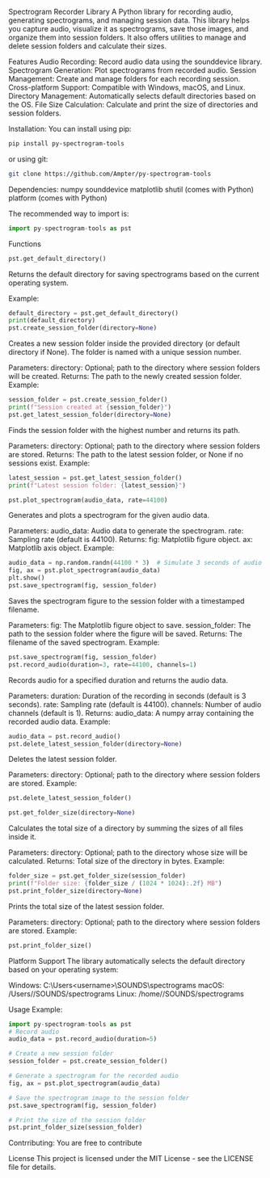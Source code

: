 Spectrogram Recorder Library
A Python library for recording audio, generating spectrograms, and managing session data. This library helps you capture audio, visualize it as spectrograms, save those images, and organize them into session folders. It also offers utilities to manage and delete session folders and calculate their sizes.

Features
Audio Recording: Record audio data using the sounddevice library.
Spectrogram Generation: Plot spectrograms from recorded audio.
Session Management: Create and manage folders for each recording session.
Cross-platform Support: Compatible with Windows, macOS, and Linux.
Directory Management: Automatically selects default directories based on the OS.
File Size Calculation: Calculate and print the size of directories and session folders.

Installation:
You can install using pip:
```bash
pip install py-spectrogram-tools
```
or using git:
```bash
git clone https://github.com/Ampter/py-spectrogram-tools
```
Dependencies:
numpy
sounddevice
matplotlib
shutil (comes with Python)
platform (comes with Python)

The recommended way to import is:
```python
import py-spectrogram-tools as pst
```

Functions
```python
pst.get_default_directory()
```
Returns the default directory for saving spectrograms based on the current operating system.

Example:
```python
default_directory = pst.get_default_directory()
print(default_directory)
pst.create_session_folder(directory=None)
```
Creates a new session folder inside the provided directory (or default directory if None). The folder is named with a unique session number.

Parameters:
directory: Optional; path to the directory where session folders will be created.
Returns:
The path to the newly created session folder.
Example:
```python
session_folder = pst.create_session_folder()
print(f"Session created at {session_folder}")
pst.get_latest_session_folder(directory=None)
```
Finds the session folder with the highest number and returns its path.

Parameters:
directory: Optional; path to the directory where session folders are stored.
Returns:
The path to the latest session folder, or None if no sessions exist.
Example:
```python
latest_session = pst.get_latest_session_folder()
print(f"Latest session folder: {latest_session}")
```

```python
pst.plot_spectrogram(audio_data, rate=44100)
```
Generates and plots a spectrogram for the given audio data.

Parameters:
audio_data: Audio data to generate the spectrogram.
rate: Sampling rate (default is 44100).
Returns:
fig: Matplotlib figure object.
ax: Matplotlib axis object.
Example:
```python
audio_data = np.random.randn(44100 * 3)  # Simulate 3 seconds of audio
fig, ax = pst.plot_spectrogram(audio_data)
plt.show()
pst.save_spectrogram(fig, session_folder)
```
Saves the spectrogram figure to the session folder with a timestamped filename.

Parameters:
fig: The Matplotlib figure object to save.
session_folder: The path to the session folder where the figure will be saved.
Returns:
The filename of the saved spectrogram.
Example:
```python
pst.save_spectrogram(fig, session_folder)
pst.record_audio(duration=3, rate=44100, channels=1)
```
Records audio for a specified duration and returns the audio data.


Parameters:
duration: Duration of the recording in seconds (default is 3 seconds).
rate: Sampling rate (default is 44100).
channels: Number of audio channels (default is 1).
Returns:
audio_data: A numpy array containing the recorded audio data.
Example:
```python
audio_data = pst.record_audio()
pst.delete_latest_session_folder(directory=None)
```
Deletes the latest session folder.

Parameters:
directory: Optional; path to the directory where session folders are stored.
Example:
```python
pst.delete_latest_session_folder()
```

```python
pst.get_folder_size(directory=None)
```
Calculates the total size of a directory by summing the sizes of all files inside it.


Parameters:
directory: Optional; path to the directory whose size will be calculated.
Returns:
Total size of the directory in bytes.
Example:
```python
folder_size = pst.get_folder_size(session_folder)
print(f"Folder size: {folder_size / (1024 * 1024):.2f} MB")
pst.print_folder_size(directory=None)
```
Prints the total size of the latest session folder.

Parameters:
directory: Optional; path to the directory where session folders are stored.
Example:
```python
pst.print_folder_size()
```
Platform Support
The library automatically selects the default directory based on your operating system:

Windows: C:\Users\<username>\SOUNDS\spectrograms
macOS: /Users/<username>/SOUNDS/spectrograms
Linux: /home/<username>/SOUNDS/spectrograms


Usage Example:
```python
import py-spectrogram-tools as pst
# Record audio
audio_data = pst.record_audio(duration=5)

# Create a new session folder
session_folder = pst.create_session_folder()

# Generate a spectrogram for the recorded audio
fig, ax = pst.plot_spectrogram(audio_data)

# Save the spectrogram image to the session folder
pst.save_spectrogram(fig, session_folder)

# Print the size of the session folder
pst.print_folder_size(session_folder)
```

Contrributing:
You are free to contribute

License
This project is licensed under the MIT License - see the LICENSE file for details.